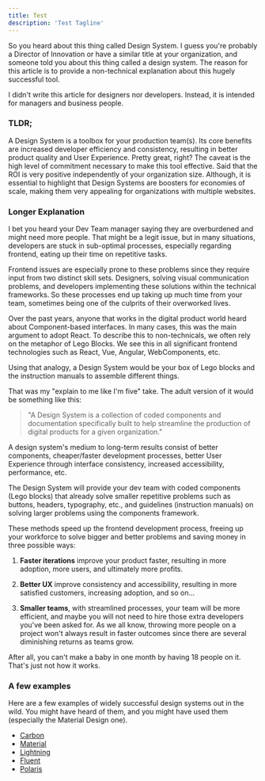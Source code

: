 ```yaml
---
title: Test
description: 'Test Tagline'
---
```


So you heard about this thing called Design System. I guess you're probably a Director of Innovation or have a similar title at your organization, and someone told you about this thing called a design system. The reason for this article is to provide a non-technical explanation about this hugely successful tool.

I didn't write this article for designers nor developers. Instead, it is intended for managers and business people.

### TLDR;

A Design System is a toolbox for your production team(s). Its core benefits are increased developer efficiency and consistency, resulting in better product quality and User Experience. Pretty great, right? The caveat is the high level of commitment necessary to make this tool effective. Said that the ROI is very positive independently of your organization size. Although, it is essential to highlight that Design Systems are boosters for economies of scale, making them very appealing for organizations with multiple websites.

### Longer Explanation

I bet you heard your Dev Team manager saying they are overburdened and might need more people. That might be a legit issue, but in many situations, developers are stuck in sub-optimal processes, especially regarding frontend, eating up their time on repetitive tasks.

Frontend issues are especially prone to these problems since they require input from two distinct skill sets. Designers, solving visual communication problems, and developers implementing these solutions within the technical frameworks. So these processes end up taking up much time from your team, sometimes being one of the culprits of their overworked lives.

Over the past years, anyone that works in the digital product world heard about Component-based interfaces. In many cases, this was the main argument to adopt React. To describe this to non-technicals, we often rely on the metaphor of Lego Blocks. We see this in all significant frontend technologies such as React, Vue, Angular, WebComponents, etc.

Using that analogy, a Design System would be your box of Lego blocks and the instruction manuals to assemble different things.

That was my "explain to me like I'm five" take. The adult version of it would be something like this:

> "A Design System is a collection of coded components and documentation specifically built to help streamline the production of digital products for a given organization."

A design system's medium to long-term results consist of better components, cheaper/faster development processes, better User Experience through interface consistency, increased accessibility, performance, etc.

The Design System will provide your dev team with coded components (Lego blocks) that already solve smaller repetitive problems such as buttons, headers, typography, etc., and guidelines (instruction manuals) on solving larger problems using the components framework.

These methods speed up the frontend development process, freeing up your workforce to solve bigger and better problems and saving money in three possible ways:

1. **Faster iterations** improve your product faster, resulting in more adoption, more users, and ultimately more profits.

2. **Better UX** improve consistency and accessibility, resulting in more satisfied customers, increasing adoption, and so on...

3. **Smaller teams**, with streamlined processes, your team will be more efficient, and maybe you will not need to hire those extra developers you've been asked for. As we all know, throwing more people on a project won't always result in faster outcomes since there are several diminishing returns as teams grow.

After all, you can't make a baby in one month by having 18 people on it. That's just not how it works.

### A few examples
Here are a few examples of widely successful design systems out in the wild. You might have heard of them, and you might have used them (especially the Material Design one).

- [Carbon](carbondesignsystem.com)
- [Material](material.io)
- [Lightning](lightningdesignsystem.com)
- [Fluent](www.microsoft.com/design/fluent)
- [Polaris](polaris.shopify.com)

